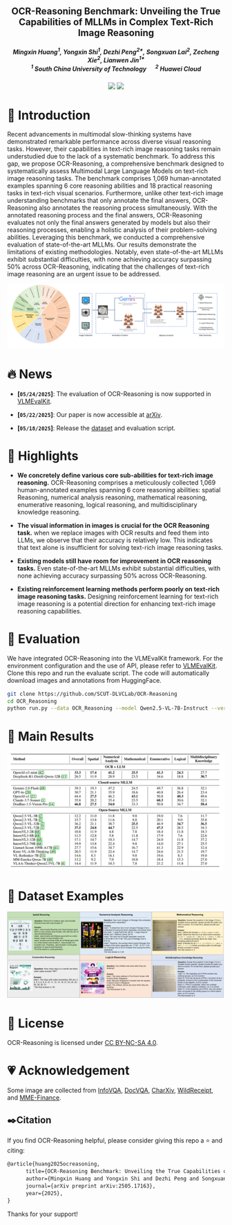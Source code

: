 <p align="center">

  <h2 align="center"><strong>OCR-Reasoning Benchmark: Unveiling the True Capabilities of MLLMs in Complex Text-Rich Image Reasoning</strong></h2>

<div align="center">
<h5>
<em>Mingxin Huang<sup>1</sup>, Yongxin Shi<sup>1</sup>, Dezhi Peng<sup>2*</sup>, Songxuan Lai<sup>2</sup>, Zecheng Xie<sup>2</sup>, Lianwen Jin<sup>1*</sup></em>
<br><sup>1</sup> South China University of Technology   &emsp; <sup>2</sup> Huawei Cloud</br>
</h5>
</div>

<h5 align="center">
<a href="https://arxiv.org/pdf/2505.17163"> <img src="https://img.shields.io/badge/Arxiv-2505.17163-b31b1b.svg?logo=arXiv"></a>
<a href="https://huggingface.co/datasets/mx262/OCR-Reasoning"><img src="https://img.shields.io/badge/%20HuggingFace-OCRReasoning-FFD43B.svg?logo=huggingface"></a>
</h5>


# 👋 Introduction

Recent advancements in multimodal slow-thinking systems have demonstrated remarkable performance across diverse visual reasoning tasks. However, their capabilities in text-rich image reasoning tasks remain understudied due to the lack of a systematic benchmark. To address this gap, we propose OCR-Reasoning, a comprehensive benchmark designed to systematically assess Multimodal Large Language Models on text-rich image reasoning tasks. The benchmark comprises 1,069 human-annotated examples spanning 6 core reasoning abilities and 18 practical reasoning tasks in text-rich visual scenarios. Furthermore, unlike other text-rich image understanding benchmarks that only annotate the final answers, OCR-Reasoning also annotates the reasoning process simultaneously. With the annotated reasoning process and the final answers, OCR-Reasoning evaluates not only the final answers generated by models but also their reasoning processes, enabling a holistic analysis of their problem-solving abilities. Leveraging this benchmark, we conducted a comprehensive evaluation of state-of-the-art MLLMs. Our results demonstrate the limitations of existing methodologies. Notably, even state-of-the-art MLLMs exhibit substantial difficulties, with none achieving accuracy surpassing 50\% across OCR-Reasoning, indicating that the challenges of text-rich image reasoning are an urgent issue to be addressed.

![OCRRreasoning](assets/ocr_reasoning.png)

# 🔥 News

- **[`05/24/2025`]**: The evaluation of OCR-Reasoning is now supported in [VLMEvalKit](https://github.com/open-compass/VLMEvalKit).

- **[`05/22/2025`]**: Our paper is now accessible at [arXiv](https://arxiv.org/abs/2505.17163).

- **[`05/18/2025`]**: Release the [dataset](https://huggingface.co/datasets/mx262/OCR-Reasoning) and evaluation script.


# 📌 Highlights


- **We concretely define various core sub-abilities for text-rich image reasoning.** OCR-Reasoning comprises a meticulously collected 1,069 human-annotated examples spanning 6 core reasoning abilities: spatial Reasoning, numerical analysis reasoning, mathematical reasoning, enumerative reasoning, logical reasoning, and multidisciplinary knowledge reasoning.

- **The visual information in images is crucial for the OCR Reasoning task.** when we replace images with OCR results and feed them into LLMs, we observe that their accuracy is relatively low. This indicates that text alone is insufficient for solving text-rich image reasoning tasks.

- **Existing models still have room for improvement in OCR reasoning tasks.** Even state-of-the-art MLLMs exhibit substantial difficulties, with none achieving accuracy surpassing 50\% across OCR-Reasoning.

- **Existing reinforcement learning methods perform poorly on text-rich image reasoning tasks.** Designing reinforcement learning for text-rich image reasoning is a potential direction for enhancing text-rich image reasoning capabilities.



# 🔨 Evaluation

We have integrated OCR-Reasoning into the VLMEvalKit framework. For the environment configuration and the use of API, please refer to [VLMEvalKit](https://github.com/open-compass/VLMEvalKit). Clone this repo and run the evaluate script. The code will automatically download images and annotations from HuggingFace.

```bash
git clone https://github.com/SCUT-DLVCLab/OCR-Reasoning
cd OCR_Reasoning
python run.py --data OCR_Reasoning --model Qwen2.5-VL-7B-Instruct --verbose
```

# 📖 Main Results
![main_results](assets/main_results.png)

# 🐳 Dataset Examples
![examples](assets/examples.jpg)

# 📜 License
OCR-Reasoning is licensed under [CC BY-NC-SA 4.0](https://creativecommons.org/licenses/by-nc-sa/4.0/).


# 💗 Acknowledgement
Some image are collected from [InfoVQA](https://openaccess.thecvf.com/content/WACV2022/papers/Mathew_InfographicVQA_WACV_2022_paper.pdf), [DocVQA](http://openaccess.thecvf.com/content/WACV2021/papers/Mathew_DocVQA_A_Dataset_for_VQA_on_Document_Images_WACV_2021_paper.pdf), [CharXiv](https://proceedings.neurips.cc/paper_files/paper/2024/file/cdf6f8e9fd9aeaf79b6024caec24f15b-Paper-Datasets_and_Benchmarks_Track.pdf), [WildReceipt](https://arxiv.org/pdf/2103.14470), and [MME-Finance](https://arxiv.org/pdf/2411.03314?).


## ✒️Citation

If you find OCR-Reasoning helpful, please consider giving this repo a :star: and citing:

```latex
@article{huang2025ocreasoning,
      title={OCR-Reasoning Benchmark: Unveiling the True Capabilities of MLLMs in Complex Text-Rich Image Reasoning}, 
      author={Mingxin Huang and Yongxin Shi and Dezhi Peng and Songxuan Lai and Zecheng Xie and Lianwen Jin},
      journal={arXiv preprint arXiv:2505.17163},
      year={2025},
}
```

Thanks for your support!
